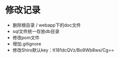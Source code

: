 # 修改记录
- 删除根目录 / webapp下的doc文件
- sql文件统一存放db目录
- 修改pom文件
- 增加.gitignore
- 修改Shiro默认key：lt181dcQVz/Bo9Wb8ws/Cg==